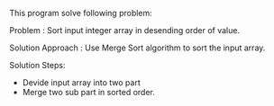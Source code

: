 This program solve following problem:

Problem :
Sort input integer array in desending order of value.

Solution Approach :
	Use Merge Sort algorithm to sort the input array.

Solution Steps:
 - Devide input array into two part
 - Merge two sub part in sorted order.

